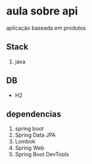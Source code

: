 # aula sobre api
aplicação baseada em produtos
## Stack 
1. java


## DB

- H2

## dependencias
1. spring boot
2. Spring Data JPA
3. Lombok 
4. Spring Web
5. Spring Boot DevTools

